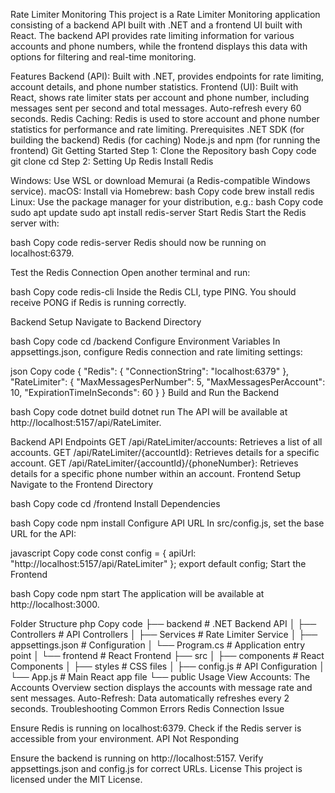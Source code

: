 Rate Limiter Monitoring
This project is a Rate Limiter Monitoring application consisting of a backend API built with .NET and a frontend UI built with React. The backend API provides rate limiting information for various accounts and phone numbers, while the frontend displays this data with options for filtering and real-time monitoring.

Features
Backend (API): Built with .NET, provides endpoints for rate limiting, account details, and phone number statistics.
Frontend (UI): Built with React, shows rate limiter stats per account and phone number, including messages sent per second and total messages. Auto-refresh every 60 seconds.
Redis Caching: Redis is used to store account and phone number statistics for performance and rate limiting.
Prerequisites
.NET SDK (for building the backend)
Redis (for caching)
Node.js and npm (for running the frontend)
Git
Getting Started
Step 1: Clone the Repository
bash
Copy code
git clone <repository-url>
cd <repository-folder>
Step 2: Setting Up Redis
Install Redis

Windows: Use WSL or download Memurai (a Redis-compatible Windows service).
macOS: Install via Homebrew:
bash
Copy code
brew install redis
Linux: Use the package manager for your distribution, e.g.:
bash
Copy code
sudo apt update
sudo apt install redis-server
Start Redis
Start the Redis server with:

bash
Copy code
redis-server
Redis should now be running on localhost:6379.

Test the Redis Connection
Open another terminal and run:

bash
Copy code
redis-cli
Inside the Redis CLI, type PING. You should receive PONG if Redis is running correctly.

Backend Setup
Navigate to Backend Directory

bash
Copy code
cd <repository-folder>/backend
Configure Environment Variables
In appsettings.json, configure Redis connection and rate limiting settings:

json
Copy code
{
  "Redis": {
    "ConnectionString": "localhost:6379"
  },
  "RateLimiter": {
    "MaxMessagesPerNumber": 5,
    "MaxMessagesPerAccount": 10,
    "ExpirationTimeInSeconds": 60
  }
}
Build and Run the Backend

bash
Copy code
dotnet build
dotnet run
The API will be available at http://localhost:5157/api/RateLimiter.

Backend API Endpoints
GET /api/RateLimiter/accounts: Retrieves a list of all accounts.
GET /api/RateLimiter/{accountId}: Retrieves details for a specific account.
GET /api/RateLimiter/{accountId}/{phoneNumber}: Retrieves details for a specific phone number within an account.
Frontend Setup
Navigate to the Frontend Directory

bash
Copy code
cd <repository-folder>/frontend
Install Dependencies

bash
Copy code
npm install
Configure API URL
In src/config.js, set the base URL for the API:

javascript
Copy code
const config = {
    apiUrl: "http://localhost:5157/api/RateLimiter"
};
export default config;
Start the Frontend

bash
Copy code
npm start
The application will be available at http://localhost:3000.

Folder Structure
php
Copy code
<repository-folder>
├── backend                 # .NET Backend API
│   ├── Controllers         # API Controllers
│   ├── Services            # Rate Limiter Service
│   ├── appsettings.json    # Configuration
│   └── Program.cs          # Application entry point
│
└── frontend                # React Frontend
    ├── src
    │   ├── components      # React Components
    │   ├── styles          # CSS files
    │   ├── config.js       # API Configuration
    │   └── App.js          # Main React app file
    └── public
Usage
View Accounts: The Accounts Overview section displays the accounts with message rate and sent messages.
Auto-Refresh: Data automatically refreshes every 2 seconds.
Troubleshooting
Common Errors
Redis Connection Issue

Ensure Redis is running on localhost:6379.
Check if the Redis server is accessible from your environment.
API Not Responding

Ensure the backend is running on http://localhost:5157.
Verify appsettings.json and config.js for correct URLs.
License
This project is licensed under the MIT License.
